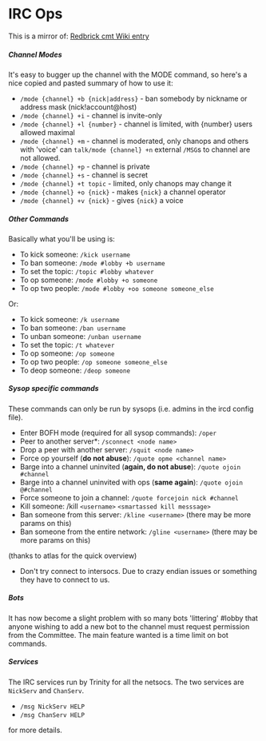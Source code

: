 # IRC Ops

This is a mirror of: [Redbrick cmt Wiki entry](https://www.redbrick.dcu.ie/cmt/wiki/index.php?title=IRC_Op_Guide)

##### Channel Modes

It's easy to bugger up the channel with the MODE command, so here's a nice
copied and pasted summary of how to use it:

* `/mode {channel} +b {nick|address}` - ban somebody by nickname or address
  mask (nick!account@host)
* `/mode {channel} +i` - channel is invite-only
* `/mode {channel} +l {number}` - channel is limited, with {number} users
  allowed maximal
* `/mode {channel} +m` - channel is moderated, only chanops and others with
  'voice' can `talk/mode {channel} +n` external `/MSG`s to channel are not
  allowed.
* `/mode {channel} +p` - channel is private
* `/mode {channel} +s` - channel is secret
* `/mode {channel} +t topic` - limited, only chanops may change it
* `/mode {channel} +o {nick}` - makes `{nick}` a channel operator
* `/mode {channel} +v {nick}` - gives `{nick}` a voice

##### Other Commands

Basically what you'll be using is:

* To kick someone: `/kick username`
* To ban someone: `/mode #lobby +b username`
* To set the topic: `/topic #lobby whatever`
* To op someone: `/mode #lobby +o someone`
* To op two people: `/mode #lobby +oo someone someone_else`

Or:

* To kick someone: `/k username`
* To ban someone: `/ban username`
* To unban someone: `/unban username`
* To set the topic: `/t whatever`
* To op someone: `/op someone`
* To op two people: `/op someone someone_else`
* To deop someone: `/deop someone`

##### Sysop specific commands

These commands can only be run by sysops (i.e. admins in the ircd config file).

* Enter BOFH mode (required for all sysop commands): `/oper`
* Peer to another server*: `/sconnect <node name>`
* Drop a peer with another server: `/squit <node name>`
* Force op yourself (**do not abuse**): `/quote opme <channel name>`
* Barge into a channel uninvited (**again, do not abuse**):
  `/quote ojoin #channel`
* Barge into a channel uninvited with ops (**same again**):
  `/quote ojoin @#channel`
* Force someone to join a channel: `/quote forcejoin nick #channel`
* Kill someone: /kill `<username>` `<smartassed kill messsage>`
* Ban someone from this server: `/kline <username>`
  (there may be more params on this)
* Ban someone from the entire network: `/gline <username>` (there may be more
  params on this)

(thanks to atlas for the quick overview)

* Don't try connect to intersocs. Due to crazy endian issues or something they
  have to connect to us.

##### Bots

It has now become a slight problem with so many bots 'littering' #lobby that
anyone wishing to add a new bot to the channel must request permission from the
Committee. The main feature wanted is a time limit on bot commands.

##### Services

The IRC services run by Trinity for all the netsocs. The two services are
`NickServ` and `ChanServ`.

* `/msg NickServ HELP`
* `/msg ChanServ HELP`

for more details.
